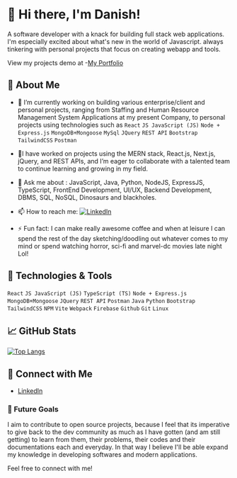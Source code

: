 # 👋 Hi there, I'm Danish!
A software developer with a knack for building full stack web applications. I'm especially excited about what's new in the world of Javascript.  always tinkering with personal projects that focus on creating webapp and tools.

View my projects demo at -[My Portfolio](https://danishofcodes.netlify.app)
## 🚀 About Me

- 🔭 I’m currently working on building various enterprise/client and personal projects, ranging from Staffing and Human Resource Management System Applications at my present Company, to personal projects using technologies such as  `React`  `JS JavaScript (JS)` `Node + Express.js` `MongoDB+Mongoose` `MySql` `JQuery` `REST API`  `Bootstrap` `TailwindCSS` `Postman`
- 🤝I have worked on projects using the MERN stack, React.js, Next.js, jQuery, and REST APIs, and I’m eager to collaborate with a talented team to continue learning and growing in my field.
- 💬 Ask me about : JavaScript, Java, Python, NodeJS, ExpressJS,  TypeScript, FrontEnd Development, UI/UX, Backend Development, DBMS, SQL, NoSQL,  Dinosaurs and blackholes.
- 📫 How to reach me:
 [![LinkedIn](https://img.shields.io/badge/LinkedIn-Connect-blue?style=for-the-badge&logo=linkedin)](https://www.linkedin.com/in/abdul-danish-38b5942a7)

- ⚡ Fun fact: I can make really awesome coffee and when at leisure I can spend the rest of the day sketching/doodling out whatever comes to my mind or spend watching horror, sci-fi and marvel-dc movies late night Lol!

## 🔧 Technologies & Tools

 `React`  `JS JavaScript (JS)` `TypeScript (TS)` `Node + Express.js` `MongoDB+Mongoose` `JQuery` `REST API` `Postman` `Java` `Python` `Bootstrap` `TailwindCSS` `NPM` `Vite` `Webpack` `Firebase` `Github` `Git` `Linux`

## 📈 GitHub Stats

[![Top Langs](https://github-readme-stats.vercel.app/api/top-langs/?username=danishofcodes&layout=compact)](https://github.com/danishofcodes/)

## 🤝 Connect with Me

- [LinkedIn](https://www.linkedin.com/in/abdul-danish-38b5942a7/)


### 🎯 Future Goals

I aim to contribute to open source projects, because I feel that its imperative to give back to the dev community as much as I have gotten (and am still getting) to learn from them, their problems, their codes and their documentations each and everyday. In that way I believe I'll be able expand my knowledge in developing softwares and modern applications.

Feel free to connect with me!


<!---
danishofcodes/danishofcodes is a ✨ special ✨ repository because its `README.md` (this file) appears on your GitHub profile.
You can click the Preview link to take a look at your changes.
--->
